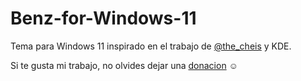 # Benz-for-Windows-11
Tema para Windows 11 inspirado en el trabajo de [@the_cheis](https://twitter.com/the_cheis) y KDE.

Si te gusta mi trabajo, no olvides dejar una [donacion](https://www.paypal.com/paypalme/mcder3) ☺️
